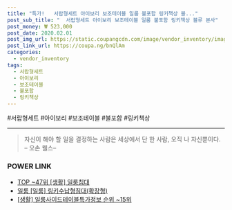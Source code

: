 ```yaml
--- 
title: "특가!   서랍형세트 아이보리 보조테이블 일룸 불포함 링키책상 블..." 
post_sub_title: "  서랍형세트 아이보리 보조테이블 일룸 불포함 링키책상 블루 본사" 
post_money: ₩ 523,000 
post_date: 2020.02.01 
post_img_url: https://static.coupangcdn.com/image/vendor_inventory/images/2016/12/23/9/4/4627cc75-4110-4d09-ac0f-74fda01f245f.jpg 
post_link_url: https://coupa.ng/bnQlAm 
categories: 
  - vendor_inventory 
tags: 
  - 서랍형세트 
  - 아이보리 
  - 보조테이블 
  - 불포함 
  - 링키책상 
--- 
```

  #서랍형세트 #아이보리 #보조테이블 #불포함 #링키책상 
<hr> 

> 자신이 해야 할 일을 결정하는 사람은 세상에서 단 한 사람, 오직 나 자신뿐이다. – 오손 웰스–  


### POWER LINK

* <a href="https://blog.naver.com/an0733/221792185629" target="_blank"> TOP ~47위 [생활] 일룸침대</a>
* <a href="https://blog.naver.com/fasyy4321/221792561364" target="_blank">일룸 [일룸] 링키수납형침대(확장형)</a>
* <a href="https://blog.naver.com/fasyy4321/221770834100" target="_blank"> [생활] 일룸사이드테이블특가정보 순위 ~15위</a>
